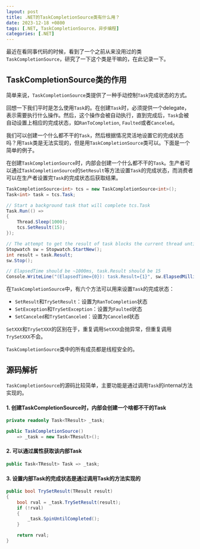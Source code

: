 ```yaml
---
layout: post
title: .NET的TaskCompletionSource类有什么用？
date: 2023-12-18 +0800
tags: [.NET, TaskCompletionSource，异步编程]
categories: [.NET]
---
```


最近在看同事代码的时候，看到了一个之前从来没用过的类`TaskCompletionSource`，研究了一下这个类是干嘛的，在此记录一下。

## TaskCompletionSource类的作用

简单来说，`TaskCompletionSource`类提供了一种手动控制`Task`完成状态的方式。

回想一下我们平时是怎么使用`Task`的。在创建`Task`时，必须提供一个delegate，表示需要执行什么操作。然后，这个操作会被自动执行，直到完成后，`Task`会被自动设置上相应的完成状态，如`RanToCompletion`, `Faulted`或者`Canceled`。

我们可以创建一个什么都不干的`Task`，然后根据情况灵活地设置它的完成状态吗？用`Task`类是无法实现的，但是用`TaskCompletionSource`类可以。下面是一个简单的例子。

在创建`TaskCompletionSource`时，内部会创建一个什么都不干的`Task`。生产者可以通过`TaskCompletionSource`的`SetResult`等方法设置`Task`的完成状态，而消费者可以在生产者设置完`Task`的完成状态后获取结果。

```cs
TaskCompletionSource<int> tcs = new TaskCompletionSource<int>();
Task<int> task = tcs.Task;

// Start a background task that will complete tcs.Task
Task.Run(() =>
{
    Thread.Sleep(1000);
    tcs.SetResult(15);
});

// The attempt to get the result of task blocks the current thread until the completion source gets signaled
Stopwatch sw = Stopwatch.StartNew();
int result = task.Result;
sw.Stop();

// ElapsedTime should be ~1000ms, task.Result should be 15
Console.WriteLine("(ElapsedTime={0}): task.Result={1}", sw.ElapsedMilliseconds, result);
```

在`TaskCompletionSource`中，有六个方法可以用来设置`Task`的完成状态：
- `SetResult`和`TrySetResult`：设置为`RanToCompletion`状态
- `SetException`和`TrySetException`：设置为`Faulted`状态
- `SetCanceled`和`TrySetCanceled`：设置为`Canceled`状态

`SetXXX`和`TrySetXXX`的区别在于，重复调用`SetXXX`会抛异常，但重复调用`TrySetXXX`不会。

`TaskCompletionSource`类中的所有成员都是线程安全的。

## 源码解析

`TaskCompletionSource`的源码比较简单，主要功能是通过调用`Task`的internal方法实现的。

#### 1. 创建TaskCompletionSource时，内部会创建一个啥都不干的Task

```cs
private readonly Task<TResult> _task;

public TaskCompletionSource() 
    => _task = new Task<TResult>();
```

#### 2. 可以通过属性获取该内部Task

```cs
public Task<TResult> Task => _task;
```

#### 3. 设置内部Task的完成状态是通过调用Task的方法实现的

```cs
public bool TrySetResult(TResult result)
{
    bool rval = _task.TrySetResult(result);
    if (!rval)
    {
        _task.SpinUntilCompleted();
    }

    return rval;
}
```